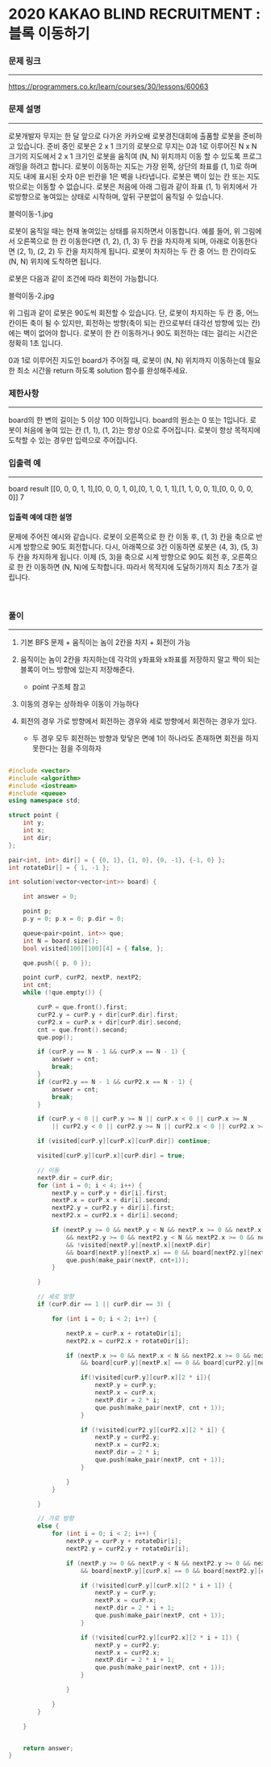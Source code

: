 2020 KAKAO BLIND RECRUITMENT : 블록 이동하기
===
### 문제 링크
---
https://programmers.co.kr/learn/courses/30/lessons/60063
<br>

### 문제 설명
---
로봇개발자 무지는 한 달 앞으로 다가온 카카오배 로봇경진대회에 출품할 로봇을 준비하고 있습니다. 준비 중인 로봇은 2 x 1 크기의 로봇으로 무지는 0과 1로 이루어진 N x N 크기의 지도에서 2 x 1 크기인 로봇을 움직여 (N, N) 위치까지 이동 할 수 있도록 프로그래밍을 하려고 합니다. 로봇이 이동하는 지도는 가장 왼쪽, 상단의 좌표를 (1, 1)로 하며 지도 내에 표시된 숫자 0은 빈칸을 1은 벽을 나타냅니다. 로봇은 벽이 있는 칸 또는 지도 밖으로는 이동할 수 없습니다. 로봇은 처음에 아래 그림과 같이 좌표 (1, 1) 위치에서 가로방향으로 놓여있는 상태로 시작하며, 앞뒤 구분없이 움직일 수 있습니다.

블럭이동-1.jpg

로봇이 움직일 때는 현재 놓여있는 상태를 유지하면서 이동합니다. 예를 들어, 위 그림에서 오른쪽으로 한 칸 이동한다면 (1, 2), (1, 3) 두 칸을 차지하게 되며, 아래로 이동한다면 (2, 1), (2, 2) 두 칸을 차지하게 됩니다. 로봇이 차지하는 두 칸 중 어느 한 칸이라도 (N, N) 위치에 도착하면 됩니다.

로봇은 다음과 같이 조건에 따라 회전이 가능합니다.

블럭이동-2.jpg

위 그림과 같이 로봇은 90도씩 회전할 수 있습니다. 단, 로봇이 차지하는 두 칸 중, 어느 칸이든 축이 될 수 있지만, 회전하는 방향(축이 되는 칸으로부터 대각선 방향에 있는 칸)에는 벽이 없어야 합니다. 로봇이 한 칸 이동하거나 90도 회전하는 데는 걸리는 시간은 정확히 1초 입니다.

0과 1로 이루어진 지도인 board가 주어질 때, 로봇이 (N, N) 위치까지 이동하는데 필요한 최소 시간을 return 하도록 solution 함수를 완성해주세요.

### 제한사항
---
board의 한 변의 길이는 5 이상 100 이하입니다.
board의 원소는 0 또는 1입니다.
로봇이 처음에 놓여 있는 칸 (1, 1), (1, 2)는 항상 0으로 주어집니다.
로봇이 항상 목적지에 도착할 수 있는 경우만 입력으로 주어집니다.

### 입출력 예
---
board	result
[[0, 0, 0, 1, 1],[0, 0, 0, 1, 0],[0, 1, 0, 1, 1],[1, 1, 0, 0, 1],[0, 0, 0, 0, 0]]	7

#### 입출력 예에 대한 설명
문제에 주어진 예시와 같습니다.
로봇이 오른쪽으로 한 칸 이동 후, (1, 3) 칸을 축으로 반시계 방향으로 90도 회전합니다. 다시, 아래쪽으로 3칸 이동하면 로봇은 (4, 3), (5, 3) 두 칸을 차지하게 됩니다. 이제 (5, 3)을 축으로 시계 방향으로 90도 회전 후, 오른쪽으로 한 칸 이동하면 (N, N)에 도착합니다. 따라서 목적지에 도달하기까지 최소 7초가 걸립니다.

<br>

### 풀이
---

1. 기본 BFS 문제 + 움직이는 놈이 2칸을 차지 + 회전이 가능
2. 움직이는 놈이 2칸을 차지하는데 각각의 y좌표와 x좌표를 저장하지 말고 짝이 되는 블록이 어느 방향에 있는지 저장해준다.
    - point 구조체 참고

3. 이동의 경우는 상하좌우 이동이 가능하다
4. 회전의 경우 가로 방향에서 회전하는 경우와 세로 방향에서 회전하는 경우가 있다.
    - 두 경우 모두 회전하는 방향과 맞닿은 면에 1이 하나라도 존재하면 회전을 하지 못한다는 점을 주의하자



```c++

#include <vector>
#include <algorithm>
#include <iostream>
#include <queue>
using namespace std;

struct point {
	int y;
	int x;
	int dir;
};

pair<int, int> dir[] = { {0, 1}, {1, 0}, {0, -1}, {-1, 0} };
int rotateDir[] = { 1, -1 };

int solution(vector<vector<int>> board) {

	int answer = 0;

	point p;
	p.y = 0; p.x = 0; p.dir = 0;

	queue<pair<point, int>> que;
	int N = board.size();
	bool visited[100][100][4] = { false, };

	que.push({ p, 0 });

	point curP, curP2, nextP, nextP2;
	int cnt;
	while (!que.empty()) {

		curP = que.front().first;
		curP2.y = curP.y + dir[curP.dir].first;
		curP2.x = curP.x + dir[curP.dir].second;
		cnt = que.front().second;
		que.pop();

		if (curP.y == N - 1 && curP.x == N - 1) {
			answer = cnt;
			break;
		}
		if (curP2.y == N - 1 && curP2.x == N - 1) {
			answer = cnt;
			break;
		}

		if (curP.y < 0 || curP.y >= N || curP.x < 0 || curP.x >= N
			|| curP2.y < 0 || curP2.y >= N || curP2.x < 0 || curP2.x >= N) continue;

		if (visited[curP.y][curP.x][curP.dir]) continue;

		visited[curP.y][curP.x][curP.dir] = true;

		// 이동
		nextP.dir = curP.dir;
		for (int i = 0; i < 4; i++) {
			nextP.y = curP.y + dir[i].first;
			nextP.x = curP.x + dir[i].second;
			nextP2.y = curP2.y + dir[i].first;
			nextP2.x = curP2.x + dir[i].second;

			if (nextP.y >= 0 && nextP.y < N && nextP.x >= 0 && nextP.x < N
				&& nextP2.y >= 0 && nextP2.y < N && nextP2.x >= 0 && nextP2.x < N
				&& !visited[nextP.y][nextP.x][nextP.dir]
				&& board[nextP.y][nextP.x] == 0 && board[nextP2.y][nextP2.x] == 0) {
				que.push(make_pair(nextP, cnt+1));
			}

		}

		// 세로 방향
		if (curP.dir == 1 || curP.dir == 3) {

			for (int i = 0; i < 2; i++) {

				nextP.x = curP.x + rotateDir[i];
				nextP2.x = curP2.x + rotateDir[i];

				if (nextP.x >= 0 && nextP.x < N && nextP2.x >= 0 && nextP2.x < N
					&& board[curP.y][nextP.x] == 0 && board[curP2.y][nextP2.x] == 0){

					if(!visited[curP.y][curP.x][2 * i]){
						nextP.y = curP.y;
						nextP.x = curP.x;
						nextP.dir = 2 * i;
						que.push(make_pair(nextP, cnt + 1));
					}

					if (!visited[curP2.y][curP2.x][2 * i]) {
						nextP.y = curP2.y;
						nextP.x = curP2.x;
						nextP.dir = 2 * i;
						que.push(make_pair(nextP, cnt + 1));
					}

				}
			}

		}

		// 가로 방향
		else {
			for (int i = 0; i < 2; i++) {
				nextP.y = curP.y + rotateDir[i];
				nextP2.y = curP2.y + rotateDir[i];

				if (nextP.y >= 0 && nextP.y < N && nextP2.y >= 0 && nextP2.y < N
					&& board[nextP.y][curP.x] == 0 && board[nextP2.y][curP2.x] == 0){

					if (!visited[curP.y][curP.x][2 * i + 1]) {
						nextP.y = curP.y;
						nextP.x = curP.x;
						nextP.dir = 2 * i + 1;
						que.push(make_pair(nextP, cnt + 1));
					}

					if (!visited[curP2.y][curP2.x][2 * i + 1]) {
						nextP.y = curP2.y;
						nextP.x = curP2.x;
						nextP.dir = 2 * i + 1;
						que.push(make_pair(nextP, cnt + 1));
					}

				}

			}
		}

	}


	return answer;
}

```
